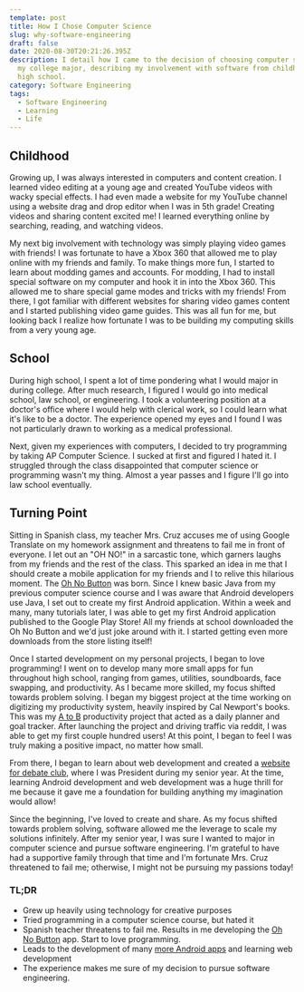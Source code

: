 ```yaml
---
template: post
title: How I Chose Computer Science
slug: why-software-engineering
draft: false
date: 2020-08-30T20:21:26.395Z
description: I detail how I came to the decision of choosing computer science as
  my college major, describing my involvement with software from childhood to
  high school.
category: Software Engineering
tags:
  - Software Engineering
  - Learning
  - Life
---
```

## Childhood

Growing up, I was always interested in computers and content creation. I learned video editing at a young age and created YouTube videos with wacky special effects. I had even made a website for my YouTube channel using a website drag and drop editor when I was in 5th grade! Creating videos and sharing content excited me! I learned everything online by searching, reading, and watching videos.

My next big involvement with technology was simply playing video games with friends! I was fortunate to have a Xbox 360 that allowed me to play online with my friends and family. To make things more fun, I started to learn about modding games and accounts. For modding, I had to install special software on my computer and hook it in into the Xbox 360. This allowed me to share special game modes and tricks with my friends! From there, I got familiar with different websites for sharing video games content and I started publishing video game guides. This was all fun for me, but looking back I realize how fortunate I was to be building my computing skills from a very young age.

## School

During high school, I spent a lot of time pondering what I would major in during college. After much research, I figured I would go into medical school, law school, or engineering. I took a volunteering position at a doctor's office where I would help with clerical work, so I could learn what it's like to be a doctor. The experience opened my eyes and I found I was not particularly drawn to working as a medical professional. 

Next, given my experiences with computers, I decided to try programming by taking AP Computer Science. I sucked at first and figured I hated it. I struggled through the class disappointed that computer science or programming wasn't my thing. Almost a year passes and I figure I'll go into law school eventually.

## Turning Point

Sitting in Spanish class, my teacher Mrs. Cruz accuses me of using Google Translate on my homework assignment and threatens to fail me in front of everyone. I let out an "OH NO!" in a sarcastic tone, which garners laughs from my friends and the rest of the class. This sparked an idea in me that I should create a mobile application for my friends and I to relive this hilarious moment. The [Oh No Button](https://play.google.com/store/apps/details?id=tk.abestudying.ohnobutton) was born. Since I knew basic Java from my previous computer science course and I was aware that Android developers use Java, I set out to create my first Android application. Within a week and many, many tutorials later, I was able to get my first Android application published to the Google Play Store! All my friends at school downloaded the Oh No Button and we'd just joke around with it. I started getting even more downloads from the store listing itself!

Once I started development on my personal projects, I began to love programming! I went on to develop many more small apps for fun throughout high school, ranging from games, utilities, soundboards, face swapping, and productivity. As I became more skilled, my focus shifted towards problem solving. I began my biggest project at the time working on digitizing my productivity system, heavily inspired by Cal Newport's books. This was my [A to B](https://play.google.com/store/apps/details?id=tk.abestudying.atob) productivity project that acted as a daily planner and goal tracker. After launching the project and driving traffic via reddit, I was able to get my first couple hundred users! At this point, I began to feel I was truly making a positive impact, no matter how small.

From there, I began to learn about web development and created a [website for debate club](http://debateclub.herokuapp.com/), where I was President during my senior year. At the time, learning Android development and web development was a huge thrill for me because it gave me a foundation for building anything my imagination would allow!

Since the beginning, I've loved to create and share. As my focus shifted towards problem solving, software allowed me the leverage to scale my solutions infinitely. After my senior year, I was sure I wanted to major in computer science and pursue software engineering. I'm grateful to have had a supportive family through that time and I'm fortunate Mrs. Cruz threatened to fail me; otherwise, I might not be pursuing my passions today!

### TL;DR

* Grew up heavily using technology for creative purposes
* Tried programming in a computer science course, but hated it
* Spanish teacher threatens to fail me. Results in me developing the [Oh No Button](https://play.google.com/store/apps/details?id=tk.abestudying.ohnobutton) app. Start to love programming.
* Leads to the development of many [more Android apps](https://play.google.com/store/apps/developer?id=Abraham+Yepremian) and learning web development
* The experience makes me sure of my decision to pursue software engineering.